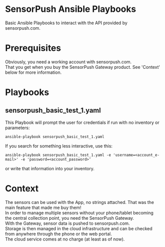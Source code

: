 # SensorPush Ansible Playbooks

Basic Ansible Playbooks to interact with the API provided by sensorpush.com.

# Prerequisites

Obviously, you need a working account with sensorpush.com.\
That you get when you buy the SensorPush Gateway product. See 'Context' below for more information.

# Playbooks

## sensorpush_basic_test_1.yaml

This Playbook will prompt the user for credentials if run with no inventory or parameters:
```
ansible-playbook sensorpush_basic_test_1.yaml
```

If you search for something less interactive, use this:
```
ansible-playbook sensorpush_basic_test_1.yaml -e 'username=<account_e-mail>' -e 'password=<account_password>'
```
or write that information into your inventory.

# Context

The sensors can be used with the App, no strings attached. That was the main feature that made me buy them!\
In order to manage multiple sensors without your phone/tablet becoming the central collection point, you need the SensorPush Gateway.\
With the Gateway, sensor data is pushed to sensorpush.com.\
Storage is then managed in the cloud infrastructure and can be checked from anywhere through the phone or the web portal.\
The cloud service comes at no charge (at least as of now).
